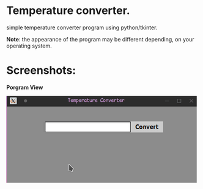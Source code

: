 # Temperature converter.
simple temperature converter program using python/tkinter.

**Note**: the appearance of the program may be different depending,
on your operating system. 

# Screenshots:

**Porgram View**


![screenrecord_01](/pictures/screenrecord_01.gif)

